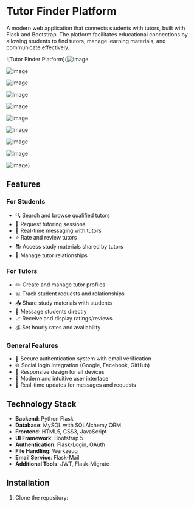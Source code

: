 # Tutor Finder Platform

A modern web application that connects students with tutors, built with Flask and Bootstrap. The platform facilitates educational connections by allowing students to find tutors, manage learning materials, and communicate effectively.

![Tutor Finder Platform](![Image](https://github.com/user-attachments/assets/f973b91a-7f96-40ba-a479-a6ebd61f53b3)

![Image](https://github.com/user-attachments/assets/4cc3a4cb-de38-4161-9f82-fb936868f827)

![Image](https://github.com/user-attachments/assets/f600e507-61e1-40b5-9f97-a2841fed808e)

![Image](https://github.com/user-attachments/assets/aa88d7df-9870-48c9-b9f8-7b72ee8051e8)

![Image](https://github.com/user-attachments/assets/6e6a86bb-4392-4113-93c0-d477cf94d3d3)

![Image](https://github.com/user-attachments/assets/8186d0c5-57f0-4c97-88ef-328d1532bbdd)

![Image](https://github.com/user-attachments/assets/be4dcba4-58e1-45c8-b286-19f74c7043f3)

![Image](https://github.com/user-attachments/assets/81274359-472f-4a6b-a68c-6dce8f2be225)

![Image](https://github.com/user-attachments/assets/feb4b485-b95a-43a7-a015-69163456027e)

![Image](https://github.com/user-attachments/assets/29b3c4f0-02dc-4244-8f6e-bbba9c4a2b47)) <!-- You should add a screenshot of your application here -->

## Features

### For Students
- 🔍 Search and browse qualified tutors
- 📝 Request tutoring sessions
- 💬 Real-time messaging with tutors
- ⭐ Rate and review tutors
- 📚 Access study materials shared by tutors
- 👥 Manage tutor relationships

### For Tutors
- ✏️ Create and manage tutor profiles
- 📊 Track student requests and relationships
- 📤 Share study materials with students
- 💌 Message students directly
- 📈 Receive and display ratings/reviews
- 💰 Set hourly rates and availability

### General Features
- 🔐 Secure authentication system with email verification
- 🌐 Social login integration (Google, Facebook, GitHub)
- 📱 Responsive design for all devices
- 🎨 Modern and intuitive user interface
- 🔄 Real-time updates for messages and requests

## Technology Stack

- **Backend**: Python Flask
- **Database**: MySQL with SQLAlchemy ORM
- **Frontend**: HTML5, CSS3, JavaScript
- **UI Framework**: Bootstrap 5
- **Authentication**: Flask-Login, OAuth
- **File Handling**: Werkzeug
- **Email Service**: Flask-Mail
- **Additional Tools**: JWT, Flask-Migrate

## Installation

1. Clone the repository:
